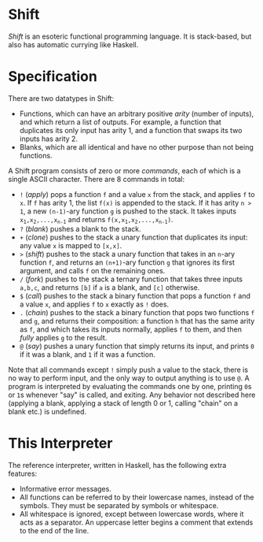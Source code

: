 # Shift

_Shift_ is an esoteric functional programming language.
It is stack-based, but also has automatic currying like Haskell.

# Specification

There are two datatypes in Shift:

- Functions, which can have an arbitrary positive _arity_ (number of inputs), and which return a list of outputs. For example, a function that duplicates its only input has arity 1, and a function that swaps its two inputs has arity 2.
- Blanks, which are all identical and have no other purpose than not being functions.

A Shift program consists of zero or more _commands_, each of which is a single ASCII character.
There are 8 commands in total:

- `!` (_apply_) pops a function `f` and a value `x` from the stack, and applies `f` to `x`. If `f` has arity 1, the list `f(x)` is appended to the stack. If it has arity `n > 1`, a new `(n-1)`-ary function `g` is pushed to the stack. It takes inputs <code>x<sub>1</sub>,x<sub>2</sub>,...,x<sub>n-1</sub></code> and returns <code>f(x,x<sub>1</sub>,x<sub>2</sub>,...,x<sub>n-1</sub>)</code>.
- `?` (_blank_) pushes a blank to the stack.
- `+` (_clone_) pushes to the stack a unary function that duplicates its input: any value `x` is mapped to `[x,x]`.
- `>` (_shift_) pushes to the stack a unary function that takes in an `n`-ary function `f`, and returns an `(n+1)`-ary function `g` that ignores its first argument, and calls `f` on the remaining ones.
- `/` (_fork_) pushes to the stack a ternary function that takes three inputs `a,b,c`, and returns `[b]` if `a` is a blank, and `[c]` otherwise.
- `$` (_call_) pushes to the stack a binary function that pops a function `f` and a value `x`, and applies `f` to `x` exactly as `!` does.
- `.` (_chain_) pushes to the stack a binary function that pops two functions `f` and `g`, and returns their composition: a function `h` that has the same arity as `f`, and which takes its inputs normally, applies `f` to them, and then _fully_ applies `g` to the result.
- `@` (_say_) pushes a unary function that simply returns its input, and prints `0` if it was a blank, and `1` if it was a function.

Note that all commands except `!` simply push a value to the stack, there is no way to perform input, and the only way to output anything is to use `@`.
A program is interpreted by evaluating the commands one by one, printing `0`s or `1`s whenever "say" is called, and exiting.
Any behavior not described here (applying a blank, applying a stack of length 0 or 1, calling "chain" on a blank etc.) is undefined.

# This Interpreter

The reference interpreter, written in Haskell, has the following extra features:

- Informative error messages.
- All functions can be referred to by their lowercase names, instead of the symbols. They must be separated by symbols or whitespace.
- All whitespace is ignored, except between lowercase words, where it acts as a separator. An uppercase letter begins a comment that extends to the end of the line.

